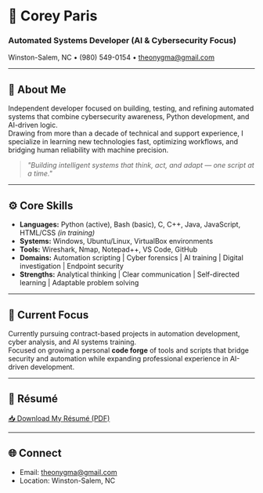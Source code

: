 # 🧠 Corey Paris
### Automated Systems Developer (AI & Cybersecurity Focus)
Winston-Salem, NC • (980) 549-0154 • theonygma@gmail.com  

---

## 👋 About Me
Independent developer focused on building, testing, and refining automated systems that combine cybersecurity awareness, Python development, and AI-driven logic.  
Drawing from more than a decade of technical and support experience, I specialize in learning new technologies fast, optimizing workflows, and bridging human reliability with machine precision.  

> *"Building intelligent systems that think, act, and adapt — one script at a time."*

---

## ⚙️ Core Skills
- **Languages:** Python (active), Bash (basic), C, C++, Java, JavaScript, HTML/CSS *(in training)*  
- **Systems:** Windows, Ubuntu/Linux, VirtualBox environments  
- **Tools:** Wireshark, Nmap, Notepad++, VS Code, GitHub  
- **Domains:** Automation scripting | Cyber forensics | AI training | Digital investigation | Endpoint security  
- **Strengths:** Analytical thinking | Clear communication | Self-directed learning | Adaptable problem solving  

---

## 🎯 Current Focus
Currently pursuing contract-based projects in automation development, cyber analysis, and AI systems training.  
Focused on growing a personal **code forge** of tools and scripts that bridge security and automation while expanding professional experience in AI-driven development.

---

## 📄 Résumé
[📥 Download My Résumé (PDF)](Corey_Paris_Resume.pdf)

---

## 🌐 Connect
- Email: [theonygma@gmail.com](mailto:theonygma@gmail.com)
- Location: Winston-Salem, NC
